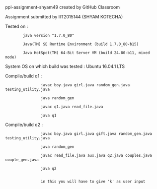 ppl-assignment-shyam49 created by GitHub Classroom

Assignment submitted by  IIT2015144 (SHYAM KOTECHA)

Tested on :
            
            java version "1.7.0_80"

            Java(TM) SE Runtime Environment (build 1.7.0_80-b15)
            
            Java HotSpot(TM) 64-Bit Server VM (build 24.80-b11, mixed mode)
            
System OS on which build was tested :  Ubuntu 16.04.1 LTS
 
 
Compile/build q1 :

                    javac boy.java girl.java random_gen.java  testing_utility.java
                    
                    java random_gen
                    
                    javac q1.java read_file.java
                    
                    java q1
                
Compile/build q2 :

                    javac boy.java girl.java gift.java random_gen.java testing_utility.java
                    
                    java random_gen
                    
                    javac read_file.java aux.java q2.java couples.java couple_gen.java
                    
                    java q2
                    
                    
                    in this you will have to give 'k' as user input
